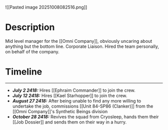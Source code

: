 ![[Pasted image 20251008082516.png]]

# Description

Mid level manager for the [[Omni Company]], obviously uncaring about anything but the bottom line. Corporate Liaison. Hired the team personally, on behalf of the company.

# Timeline
---
* ***July 2 2418:*** Hires [[Ephraim Commander]] to join the crew.
* ***July 12 2418:*** Hires [[Kael Starhopper]] to join the crew.
* ***August 27 2418:*** After being unable to find any more willing to undertake the job, commissions [[Unit 84-SP86 (Clanker)]] from the [[Omni Company]]'s Synthetic Beings division
* ***October 28 2418:*** Revives the squad from Cryosleep, hands them their [[Job Dossier]] and sends them on their way in a hurry.